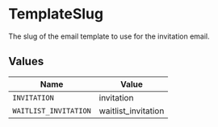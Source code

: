 # TemplateSlug

The slug of the email template to use for the invitation email.


## Values

| Name                  | Value                 |
| --------------------- | --------------------- |
| `INVITATION`          | invitation            |
| `WAITLIST_INVITATION` | waitlist_invitation   |